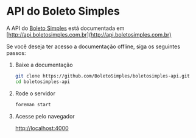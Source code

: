# API do Boleto Simples

A API do [Boleto Simples](http://boletosimples.com.br) está documentada em [http://api.boletosimples.com.br](http://api.boletosimples.com.br)

Se você deseja ter acesso a documentação offline, siga os seguintes passos:

1. Baixe a documentação

	```sh
	git clone https://github.com/BoletoSimples/boletosimples-api.git
	cd boletosimples-api
	```

1. Rode o servidor

	```sh
	foreman start
	```

1. Acesse pelo navegador

	[http://localhost:4000](http://localhost:4000)
